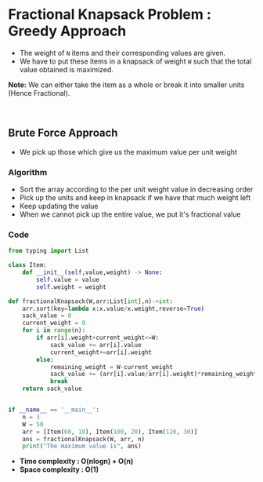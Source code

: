# Fractional Knapsack Problem : Greedy Approach

- The weight of `N` items and their corresponding values are given. 
- We have to put these items in a knapsack of weight `W` such that the total value obtained is maximized.

**Note:** We can either take the item as a whole or break it into smaller units (Hence Fractional).

<br>

## Brute Force Approach

- We pick up those which give us the maximum value per unit weight

### Algorithm 

- Sort the array according to the per unit weight value in decreasing order
- Pick up the units and keep in knapsack if we have that much weight left 
- Keep updating the value
- When we cannot pick up the entire value, we put it's fractional value

### Code 

```python
from typing import List

class Item:
    def __init__(self,value,weight) -> None:
        self.value = value
        self.weight = weight

def fractionalKnapsack(W,arr:List[int],n)->int:
    arr.sort(key=lambda x:x.value/x.weight,reverse=True)
    sack_value = 0
    current_weight = 0
    for i in range(n):
        if arr[i].weight+current_weight<=W:
            sack_value += arr[i].value
            current_weight+=arr[i].weight
        else:
            remaining_weight = W-current_weight
            sack_value += (arr[i].value/arr[i].weight)*remaining_weight
            break
    return sack_value 


if __name__ == '__main__':
    n = 3
    W = 50
    arr = [Item(60, 10), Item(100, 20), Item(120, 30)]
    ans = fractionalKnapsack(W, arr, n)
    print("The maximum value is", ans)
```
- **Time complexity : O(nlogn) + O(n)**
- **Space complexity : O(1)**